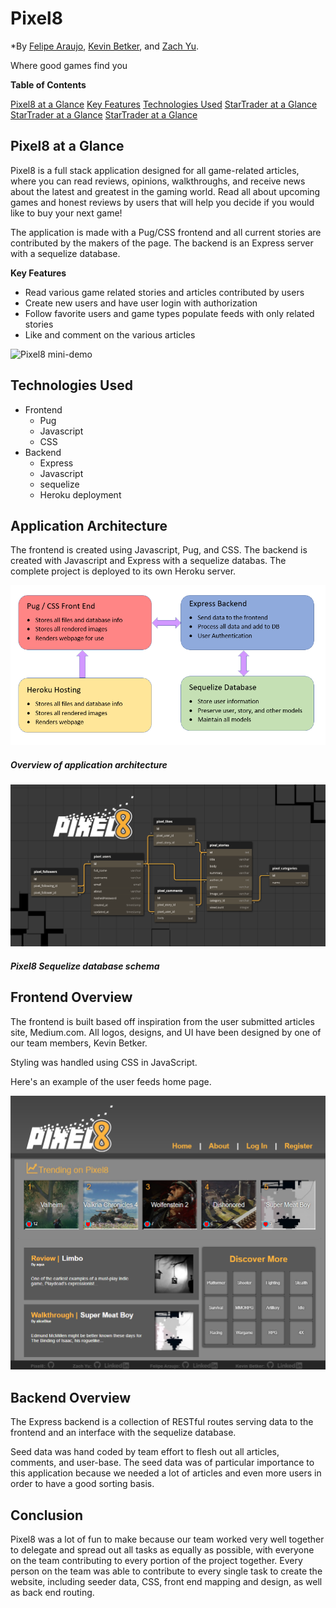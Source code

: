 # Pixel8
*By [Felipe Araujo](https://github.com/f-q-a), [Kevin Betker](https://github.com/kbetker), and [Zach Yu](https://github.com/zachmyu).

Where good games find you

**Table of Contents**

[Pixel8 at a Glance](https://github.com/kbetker/pixel8#Pixel8-at-a-Glance)
[Key Features](https://github.com/kbetker/pixel8#Key-Features)
[Technologies Used](https://github.com/kbetker/pixel8#Technologies-Used)
[StarTrader at a Glance](https://github.com/kbetker/pixel8#startrader-at-a-glance)
[StarTrader at a Glance](https://github.com/kbetker/pixel8#startrader-at-a-glance)
[StarTrader at a Glance](https://github.com/kbetker/pixel8#startrader-at-a-glance)


## Pixel8 at a Glance
Pixel8 is a full stack application designed for all game-related articles, where you can read reviews, opinions, walkthroughs, and receive news about the latest and greatest in the gaming world. Read all about upcoming games and honest reviews by users that will help you decide if you would like to buy your next game!

The application is made with a Pug/CSS frontend and all current stories are contributed by the makers of the page. The backend is an Express server with a sequelize database.

**Key Features**
* Read various game related stories and articles contributed by users
* Create new users and have user login with authorization
* Follow favorite users and game types populate feeds with only related stories
* Like and comment on the various articles

![Pixel8 mini-demo](/readme-assets/insert-gif-link-here.gif)

## Technologies Used
* Frontend
  * Pug
  * Javascript
  * CSS
* Backend
  * Express
  * Javascript
  * sequelize
  * Heroku deployment

## Application Architecture
The frontend is created using Javascript, Pug, and CSS. The backend is created with Javascript and Express with a sequelize databas. The complete project is deployed to its own Heroku server.

![application architecture](/readme-assets/pixel8-architecture.png)
##### Overview of application architecture

![Database schema](/readme-assets/pixel8-schema.png)
##### Pixel8 Sequelize database schema

## Frontend Overview
The frontend is built based off inspiration from the user submitted articles site, Medium.com. All logos, designs, and UI have been designed by one of our team members, Kevin Betker.

Styling was handled using CSS in JavaScript.

Here's an example of the user feeds home page.

![Home Page Example](readme-assets/home-page.png)

## Backend Overview
The Express backend is a collection of RESTful routes serving data to the frontend and an interface with the sequelize database.

Seed data was hand coded by team effort to flesh out all articles, comments, and user-base. The seed data was of particular importance to this application because we needed a lot of articles and even more users in order to have a good sorting basis.

## Conclusion
Pixel8 was a lot of fun to make because our team worked very well together to delegate and spread out all tasks as equally as possible, with everyone on the team contributing to every portion of the project together. Every person on the team was able to contribute to every single task to create the website, including seeder data, CSS, front end mapping and design, as well as back end routing.
